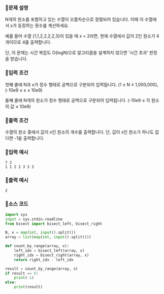 ### 📌문제 설명

N개의 원소를 포함하고 있는 수열이 오름차순으로 정렬되어 있습니다. 이때 이 수열에서 x가 등장하는 횟수를 계산하세요. 

예를 들어 수열 {1,1,2,2,2,2,3}이 있을 때 x = 2라면, 현재 수열에서 값이 2인 원소가 4개이므로 4를 출력합니다.

단, 이 문제는 시간 복잡도 O(logN)으로 알고리즘을 설계하지 않으면 '시간 초과' 판정을 받습니다.

### 📌입력 조건

첫째 줄에 N과 x가 정수 형태로 공백으로 구분되어 입력됩니다. (1 ≤ N ≤ 1,000,000), (-10e9 ≤ x ≤ 10e9)

둘째 줄에 N개의 원소가 정수 형태로 공백으로 구분되어 입력됩니다. (-10e9 ≤ 각 원소의 값 ≤ 10e9)

### 📌출력 조건

수열의 원소 중에서 값이 x인 원소의 개수를 출력합니다. 단, 값이 x인 원소가 하나도 없다면 -1을 출력합니다.

### 📌입력 예시

```
7 2
1 1 2 2 3 3 3
```

### 📌출력 예시

```
2
```

### 📌소스 코드

```python
import sys
input = sys.stdin.readline
from bisect import bisect_left, bisect_right

N, x = map(int, input().split())
array = list(map(int, input().split()))

def count_by_range(array, x):
    left_idx = bisect_left(array, x)
    right_idx = bisect_right(array, x)
    return right_idx - left_idx

result = count_by_range(array, x)
if result == 0:
    print(-1)
else:
    print(result)
```
